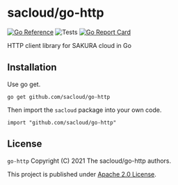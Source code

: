 # sacloud/go-http

[![Go Reference](https://pkg.go.dev/badge/github.com/sacloud/go-http.svg)](https://pkg.go.dev/github.com/sacloud/go-http)
![Tests](https://github.com/sacloud/go-http/workflows/Tests/badge.svg)
[![Go Report Card](https://goreportcard.com/badge/github.com/sacloud/go-http)](https://goreportcard.com/report/github.com/sacloud/go-http)

HTTP client library for SAKURA cloud in Go

## Installation

Use go get.

    go get github.com/sacloud/go-http

Then import the `sacloud` package into your own code.

    import "github.com/sacloud/go-http"

## License

`go-http` Copyright (C) 2021 The sacloud/go-http authors.

This project is published under [Apache 2.0 License](LICENSE).